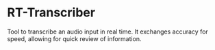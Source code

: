 # RT-Transcriber
Tool to transcribe an audio input in real time. It exchanges accuracy for speed, allowing for quick review of information.
